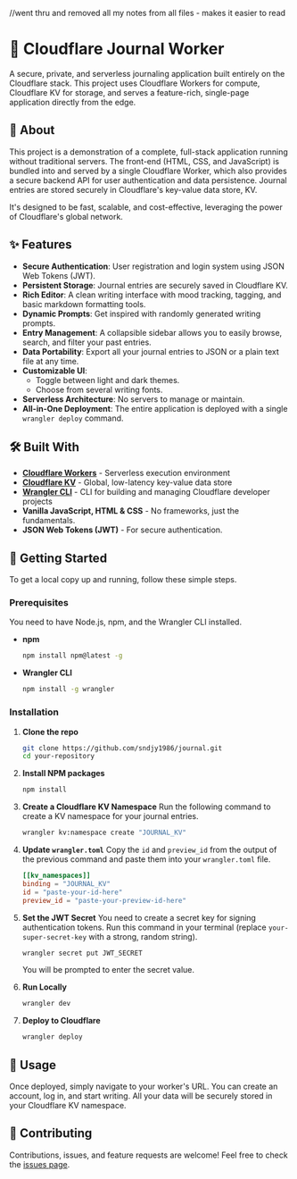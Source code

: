 //went thru and removed all my notes from all files - makes it easier to read


# 📓 Cloudflare Journal Worker

A secure, private, and serverless journaling application built entirely on the Cloudflare stack. This project uses Cloudflare Workers for compute, Cloudflare KV for storage, and serves a feature-rich, single-page application directly from the edge.

## 🧐 About

This project is a demonstration of a complete, full-stack application running without traditional servers. The front-end (HTML, CSS, and JavaScript) is bundled into and served by a single Cloudflare Worker, which also provides a secure backend API for user authentication and data persistence. Journal entries are stored securely in Cloudflare's key-value data store, KV.

It's designed to be fast, scalable, and cost-effective, leveraging the power of Cloudflare's global network.

## ✨ Features

* **Secure Authentication**: User registration and login system using JSON Web Tokens (JWT).
* **Persistent Storage**: Journal entries are securely saved in Cloudflare KV.
* **Rich Editor**: A clean writing interface with mood tracking, tagging, and basic markdown formatting tools.
* **Dynamic Prompts**: Get inspired with randomly generated writing prompts.
* **Entry Management**: A collapsible sidebar allows you to easily browse, search, and filter your past entries.
* **Data Portability**: Export all your journal entries to JSON or a plain text file at any time.
* **Customizable UI**:
    * Toggle between light and dark themes.
    * Choose from several writing fonts.
* **Serverless Architecture**: No servers to manage or maintain.
* **All-in-One Deployment**: The entire application is deployed with a single `wrangler deploy` command.

## 🛠️ Built With

* [**Cloudflare Workers**](https://workers.cloudflare.com/) - Serverless execution environment
* [**Cloudflare KV**](https://developers.cloudflare.com/workers/learning/how-kv-works/) - Global, low-latency key-value data store
* [**Wrangler CLI**](https://developers.cloudflare.com/workers/wrangler/) - CLI for building and managing Cloudflare developer projects
* **Vanilla JavaScript, HTML & CSS** - No frameworks, just the fundamentals.
* **JSON Web Tokens (JWT)** - For secure authentication.

## 🚀 Getting Started

To get a local copy up and running, follow these simple steps.

### Prerequisites

You need to have Node.js, npm, and the Wrangler CLI installed.

* **npm**
    ```sh
    npm install npm@latest -g
    ```
* **Wrangler CLI**
    ```sh
    npm install -g wrangler
    ```

### Installation

1.  **Clone the repo**
    ```bash
    git clone https://github.com/sndjy1986/journal.git
    cd your-repository
    ```
2.  **Install NPM packages**
    ```bash
    npm install
    ```
3.  **Create a Cloudflare KV Namespace**
    Run the following command to create a KV namespace for your journal entries.
    ```bash
    wrangler kv:namespace create "JOURNAL_KV"
    ```
4.  **Update `wrangler.toml`**
    Copy the `id` and `preview_id` from the output of the previous command and paste them into your `wrangler.toml` file.
    ```toml
    [[kv_namespaces]]
    binding = "JOURNAL_KV"
    id = "paste-your-id-here"
    preview_id = "paste-your-preview-id-here"
    ```
5.  **Set the JWT Secret**
    You need to create a secret key for signing authentication tokens. Run this command in your terminal (replace `your-super-secret-key` with a strong, random string).
    ```bash
    wrangler secret put JWT_SECRET
    ```
    You will be prompted to enter the secret value.

6.  **Run Locally**
    ```bash
    wrangler dev
    ```
7.  **Deploy to Cloudflare**
    ```bash
    wrangler deploy
    ```

## 🎈 Usage

Once deployed, simply navigate to your worker's URL. You can create an account, log in, and start writing. All your data will be securely stored in your Cloudflare KV namespace.

## 🤝 Contributing

Contributions, issues, and feature requests are welcome! Feel free to check the [issues page](https://github.com/your-username/your-repository/issues).

